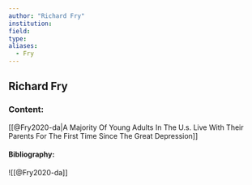 ```yaml
---
author: "Richard Fry"
institution:
field:
type:
aliases:
  - Fry
---
```


## Richard Fry

### Content:
[[@Fry2020-da|A Majority Of Young Adults In The U.s. Live With Their Parents For The First Time Since The Great Depression]]

#### Bibliography:

![[@Fry2020-da]]